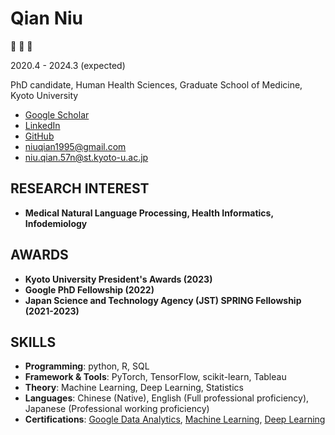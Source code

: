 # Qian Niu

🙉 🙊 🙈

2020.4 - 2024.3 (expected)

PhD candidate, Human Health Sciences, Graduate School of Medicine, Kyoto University

- [Google Scholar](https://scholar.google.com/citations?user=9zWQKgYAAAAJ&hl=en&authuser=1)
- [LinkedIn](https://www.linkedin.com/in/qian-niu-9b45661a1/)
- [GitHub](https://github.com/Qiana95)
- [niuqian1995@gmail.com](mailto:niuqian1995@gmail.com)
- [niu.qian.57n@st.kyoto-u.ac.jp](mailto:niu.qian.57n@st.kyoto-u.ac.jp)

## RESEARCH INTEREST

- **Medical Natural Language Processing, Health Informatics, Infodemiology**

## AWARDS

- **Kyoto University President's Awards (2023)**
- **Google PhD Fellowship (2022)**
- **Japan Science and Technology Agency (JST) SPRING Fellowship (2021-2023)**

## SKILLS

- **Programming**: python, R, SQL
- **Framework & Tools**: PyTorch, TensorFlow, scikit-learn, Tableau
- **Theory**: Machine Learning, Deep Learning, Statistics
- **Languages**: Chinese (Native), English (Full professional proficiency), Japanese (Professional working proficiency)
- **Certifications**: [Google Data Analytics](https://www.coursera.org/account/accomplishments/specialization/certificate/GAFSRZ3PZAXZ), [Machine Learning](https://www.coursera.org/account/accomplishments/specialization/certificate/J86Z4M2KDZQT), [Deep Learning](https://www.coursera.org/account/accomplishments/specialization/certificate/NKS6HPJ2PMH5)
